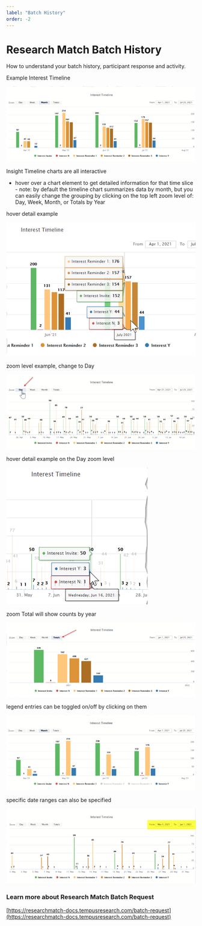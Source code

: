 ```yaml
---
label: "Batch History"
order: -2
---
```

# Research Match Batch History

How to understand your batch history, participant response and activity.

Example Interest Timeline

![](../Images/batchhist1.png)

Insight Timeline charts are all interactive

 - hover over a chart element to get detailed information for that time slice - note: by default the timeline chart summarizes data by month, but you can easily change the grouping by clicking on the top left zoom level of: Day, Week, Month, or Totals by Year

hover detail example

![](../Images/batchhist2.png)

zoom level example, change to Day

![](../Images/batchhist3.png)

hover detail example on the Day zoom level

![](../Images/batchhist4.png)

zoom Total will show counts by year

![](../Images/batchhist5.png)

legend entries can be toggled on/off by clicking on them

![](../Images/batchhist6.png)

specific date ranges can also be specified

![](../Images/batchhist7.png)


### Learn more about Research Match Batch Request

[https://researchmatch-docs.tempusresearch.com/batch-request](https://researchmatch-docs.tempusresearch.com/batch-request)